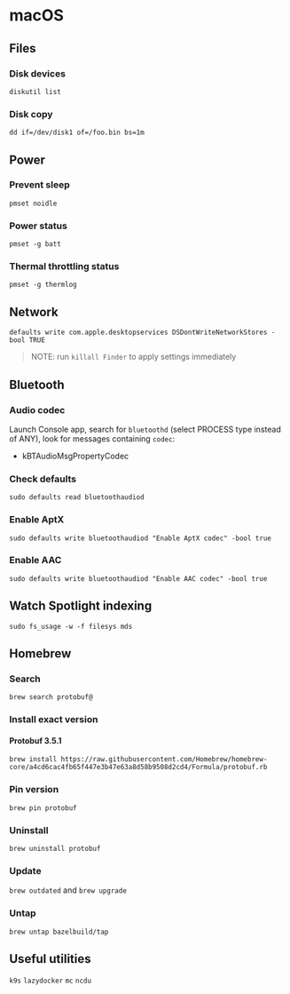 # macOS

## Files

### Disk devices

`diskutil list`

### Disk copy

`dd if=/dev/disk1 of=/foo.bin bs=1m`

## Power

### Prevent sleep

`pmset noidle`

### Power status

`pmset -g batt`

### Thermal throttling status

`pmset -g thermlog`

## Network

`defaults write com.apple.desktopservices DSDontWriteNetworkStores -bool TRUE`
> NOTE: run `killall Finder` to apply settings immediately 

## Bluetooth

### Audio codec

Launch Console app, search for `bluetoothd` (select PROCESS type instead of ANY), look for messages containing `codec`:
- kBTAudioMsgPropertyCodec

### Check defaults

`sudo defaults read bluetoothaudiod`

### Enable AptX

`sudo defaults write bluetoothaudiod "Enable AptX codec" -bool true`

### Enable AAC

`sudo defaults write bluetoothaudiod "Enable AAC codec" -bool true`

## Watch Spotlight indexing

`sudo fs_usage -w -f filesys mds`

## Homebrew

### Search

`brew search protobuf@`

### Install exact version

#### Protobuf 3.5.1

`brew install https://raw.githubusercontent.com/Homebrew/homebrew-core/a4cd6cac4fb65f447e3b47e63a8d58b9508d2cd4/Formula/protobuf.rb`

### Pin version

`brew pin protobuf`

### Uninstall

`brew uninstall protobuf`

### Update

`brew outdated` and `brew upgrade`

### Untap

`brew untap bazelbuild/tap`

## Useful utilities

`k9s`
`lazydocker`
`mc`
`ncdu`
